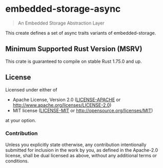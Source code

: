 # embedded-storage-async

> An Embedded Storage Abstraction Layer

This create defines a set of async traits variants of embedded-storage.

## Minimum Supported Rust Version (MSRV)

This crate is guaranteed to compile on stable Rust 1.75.0 and up.

## License

Licensed under either of

- Apache License, Version 2.0 ([LICENSE-APACHE](LICENSE-APACHE) or
  http://www.apache.org/licenses/LICENSE-2.0)
- MIT license ([LICENSE-MIT](LICENSE-MIT) or http://opensource.org/licenses/MIT)

at your option.

### Contribution

Unless you explicitly state otherwise, any contribution intentionally submitted
for inclusion in the work by you, as defined in the Apache-2.0 license, shall be
dual licensed as above, without any additional terms or conditions.

[API reference]: https://docs.rs/embedded-storage-async
